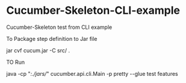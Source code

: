 # Cucumber-Skeleton-CLI-example
Cucumber-Skeleton test from CLI example

To Package step definition to Jar file

jar cvf cucum.jar -C  src/ .


TO Run

java -cp "*:./jars/*" cucumber.api.cli.Main -p pretty   --glue test features
